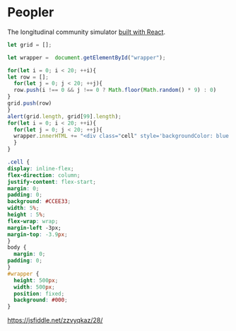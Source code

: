 # Peopler

The longitudinal community simulator [built with React](https://github.com/facebookincubator/create-react-app).

```javascript
let grid = [];

let wrapper =  document.getElementById("wrapper");

for(let i = 0; i < 20; ++i){
let row = [];
  for(let j = 0; j < 20; ++j){
  row.push(i !== 0 && j !== 0 ? Math.floor(Math.random() * 9) : 0)
}
grid.push(row)
}
alert(grid.length, grid[99].length);
for(let i = 0; i < 20; ++i){
  for(let j = 0; j < 20; ++j){
  wrapper.innerHTML += "<div class="cell" style='backgroundColor: blue'></div>"
  }
}
```

```css
.cell {
display: inline-flex;
flex-direction: column;
justify-content: flex-start;
margin: 0;
padding: 0;
background: #CCEE33;
width: 5%;
height : 5%;
flex-wrap: wrap;
margin-left -3px;
margin-top: -3.9px;
}
body {
  margin: 0;
padding: 0;
}
#wrapper {
  height: 500px;
  width: 500px;
  position: fixed;
  background: #000;
}
```
https://jsfiddle.net/zzvyqkaz/28/